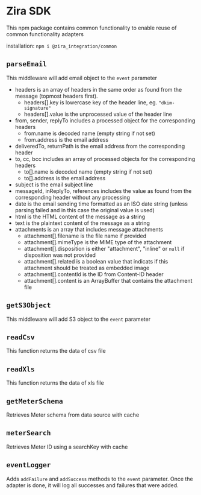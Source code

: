 # Zira SDK

This npm package contains common functionality to enable reuse of common functionality adapters


installation: `npm i @zira_integration/common`

## `parseEmail`

This middleware will add email object to the `event` parameter

-   headers is an array of headers in the same order as found from the message (topmost headers first).
    -   headers[].key is lowercase key of the header line, eg. `"dkim-signature"`
    -   headers[].value is the unprocessed value of the header line
-   from, sender, replyTo includes a processed object for the corresponding headers
    -   from.name is decoded name (empty string if not set)
    -   from.address is the email address
-   deliveredTo, returnPath is the email address from the corresponding header
-   to, cc, bcc includes an array of processed objects for the corresponding headers
    -   to[].name is decoded name (empty string if not set)
    -   to[].address is the email address
-   subject is the email subject line
-   messageId, inReplyTo, references includes the value as found from the corresponding header without any processing
-   date is the email sending time formatted as an ISO date string (unless parsing failed and in this case the original value is used)
-   html is the HTML content of the message as a string
-   text is the plaintext content of the message as a string
-   attachments is an array that includes message attachments
    -   attachment[].filename is the file name if provided
    -   attachment[].mimeType is the MIME type of the attachment
    -   attachment[].disposition is either "attachment", "inline" or `null` if disposition was not provided
    -   attachment[].related is a boolean value that indicats if this attachment should be treated as embedded image
    -   attachment[].contentId is the ID from Content-ID header
    -   attachment[].content is an ArrayBuffer that contains the attachment file

## `getS3Object`

This middleware will add S3 object to the `event` parameter

## `readCsv`

This function returns the data of csv file

## `readXls`

This function returns the data of xls file

## `getMeterSchema`

Retrieves Meter schema from data source with cache

## `meterSearch`

Retrieves Meter ID using a searchKey with cache

## `eventLogger`

Adds `addFailure` and `addSuccess` methods to the `event` parameter. Once the adapter is done, it will log all successes and failures that were added.